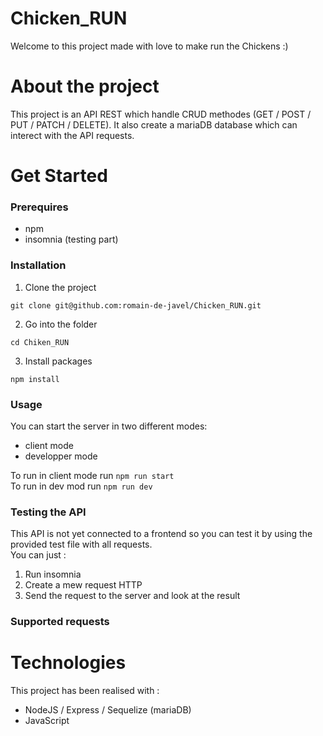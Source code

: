 # Chicken_RUN
Welcome to this project made with love to make run the Chickens :)

# About the project
This project is an API REST which handle CRUD methodes (GET / POST / PUT / PATCH / DELETE).
It also create a mariaDB database which can interect with the API requests.

# Get Started
### Prerequires
* npm
* insomnia (testing part)

### Installation
1. Clone the project
```
git clone git@github.com:romain-de-javel/Chicken_RUN.git
```
2. Go into the folder
```
cd Chiken_RUN
```
3.  Install packages
```
npm install
```

### Usage
You can start the server in two different modes:
* client mode
* developper mode

To run in client mode run ```npm run start```<br/>
To run in dev mod run ```npm run dev```

### Testing the API
This API is not yet connected to a frontend so you can test it by using the provided test file with all requests.
<br/>You can just :
1. Run insomnia
2. Create a mew request HTTP
3. Send the request to the server and look at the result

### Supported requests


# Technologies
This project has been realised with :
* NodeJS / Express / Sequelize (mariaDB)
* JavaScript 

